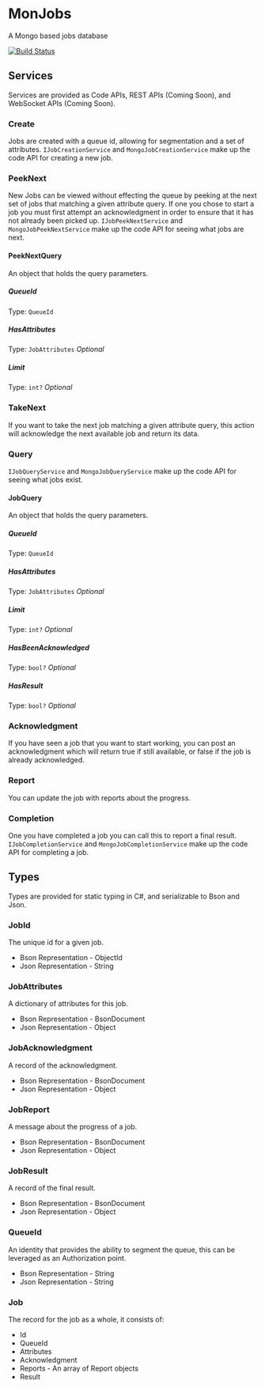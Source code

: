 # MonJobs
A Mongo based jobs database

[![Build Status](https://travis-ci.org/G3N7/MonJobs.svg?branch=master)](https://travis-ci.org/G3N7/MonJobs)

## Services
Services are provided as Code APIs, REST APIs (Coming Soon), and WebSocket APIs (Coming Soon).

### Create
Jobs are created with a queue id, allowing for segmentation and a set of attributes.
`IJobCreationService` and `MongoJobCreationService` make up the code API for creating a new job.

### PeekNext
New Jobs can be viewed without effecting the queue by peeking at the next set of jobs that matching a given attribute query.  If one you chose to start a job you must first attempt an acknowledgment in order to ensure that it has not already been picked up.
`IJobPeekNextService` and `MongoJobPeekNextService` make up the code API for seeing what jobs are next.

#### PeekNextQuery
An object that holds the query parameters.

##### QueueId
Type: `QueueId`

##### HasAttributes
Type: `JobAttributes` _Optional_

##### Limit
Type: `int?` _Optional_

### TakeNext
If you want to take the next job matching a given attribute query, this action will acknowledge the next available job and return its data.

### Query
`IJobQueryService` and `MongoJobQueryService` make up the code API for seeing what jobs exist.

#### JobQuery
An object that holds the query parameters.

##### QueueId
Type: `QueueId`

##### HasAttributes
Type: `JobAttributes` _Optional_

##### Limit
Type: `int?` _Optional_

##### HasBeenAcknowledged
Type: `bool?` _Optional_

##### HasResult
Type: `bool?` _Optional_

### Acknowledgment
If you have seen a job that you want to start working, you can post an acknowledgment which will return true if still available, or false if the job is already acknowledged.

### Report
You can update the job with reports about the progress.

### Completion
One you have completed a job you can call this to report a final result.
`IJobCompletionService` and `MongoJobCompletionService` make up the code API for completing a job.

## Types
Types are provided for static typing in C#, and serializable to Bson and Json.

### JobId
The unique id for a given job.
* Bson Representation - ObjectId
* Json Representation - String

### JobAttributes
A dictionary of attributes for this job.
* Bson Representation - BsonDocument
* Json Representation - Object

### JobAcknowledgment
A record of the acknowledgment.
* Bson Representation - BsonDocument
* Json Representation - Object

### JobReport
A message about the progress of a job.
* Bson Representation - BsonDocument
* Json Representation - Object

### JobResult
A record of the final result.
* Bson Representation - BsonDocument
* Json Representation - Object

### QueueId
An identity that provides the ability to segment the queue, this can be leveraged as an Authorization point.
* Bson Representation - String
* Json Representation - String

### Job
The record for the job as a whole, it consists of:
* Id
* QueueId
* Attributes
* Acknowledgment
* Reports - An array of Report objects
* Result
